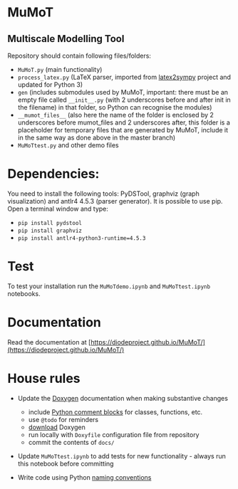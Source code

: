 # MuMoT
Multiscale Modelling Tool
---
Repository should contain following files/folders:
* `MuMoT.py` (main functionality)
* `process_latex.py` (LaTeX parser, imported from [latex2sympy](https://github.com/augustt198/latex2sympy) project and updated for Python 3)
* `gen` (includes submodules used by MuMoT, important: there must be an empty file called `__init__.py` (with 2 underscores before and after init in the filename) in that folder, so Python can recognise the modules)
* `__mumot_files__` (also here the name of the folder is enclosed by 2 underscores before mumot_files and 2 underscores after, this folder is a placeholder for temporary files that are generated by MuMoT, include it in the same way as done above in the master branch)  
* `MuMoTtest.py` and other demo files

# Dependencies:
You need to install the following tools: PyDSTool, graphviz (graph visualization) and antlr4 4.5.3 (parser generator). It is possible to use pip. Open a terminal window and type:

* `pip install pydstool`
* `pip install graphviz`
* `pip install antlr4-python3-runtime=4.5.3`

# Test
To test your installation run the `MuMoTdemo.ipynb` and `MuMoTtest.ipynb` notebooks.

# Documentation
Read the documentation at [https://diodeproject.github.io/MuMoT/](https://diodeproject.github.io/MuMoT/)

# House rules
* Update the [Doxygen](http://www.stack.nl/~dimitri/doxygen/index.html) documentation when making substantive changes
  * include [Python comment blocks](http://www.stack.nl/~dimitri/doxygen/manual/docblocks.html#pythonblocks) for classes, functions, etc.
  * use `@todo` for reminders
  * [download](http://www.stack.nl/~dimitri/doxygen/download.html) Doxygen
  * run locally with `Doxyfile` configuration file from repository
  * commit the contents of `docs/`

* Update `MuMoTtest.ipynb` to add tests for new functionality - always run this notebook before committing
* Write code using Python [naming conventions](https://www.python.org/dev/peps/pep-0008/#naming-conventions)


